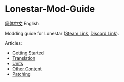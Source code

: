 # Lonestar-Mod-Guide

[简体中文](README.md) English

Modding guide for Lonestar ([Steam Link](https://store.steampowered.com/app/2056210/_/), [Discord Link](https://discord.gg/QH4xj9pY)).

Articles:

- [Getting Started](docs/Start_EN.md)
- [Translation](docs/Translation_EN.md)
- [Units](docs/ShipUnit_EN.md)
- [Other Content](docs/Content_EN.md)
- [Patching](docs/Patch_EN.md)

